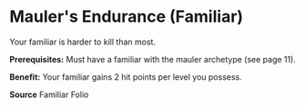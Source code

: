 ﻿---
cssclass: [feats]

---
# Mauler's Endurance (Familiar)

Your familiar is harder to kill than most.

**Prerequisites:** Must have a familiar with the mauler archetype (see page 11).

**Benefit:** Your familiar gains 2 hit points per level you possess.

**Source** Familiar Folio